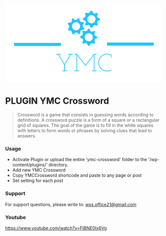 ![This is an image](/YmcCrossword/assets/images/YMC-logos.png)

#  PLUGIN YMC Crossword
> Crossword is a game that consists in guessing words according to definitions. A crossword puzzle is a form of a square or a rectangular grid of squares. The goal of the game is to fill in the white squares with letters to form words or phrases by solving clues that lead to answers.

### Usage
- Activate Plugin or upload the entire 'ymc-crossword' folder to the '/wp-content/plugins/' directory.
- Add new YMC Crossword
- Copy YMCCrossword shortcode and paste to any page or post
- Set setting for each post 


### Support
For support questions, please write to: wss.office21@gmail.com

### Youtube
https://www.youtube.com/watch?v=FIBNE0Ix6Vg



